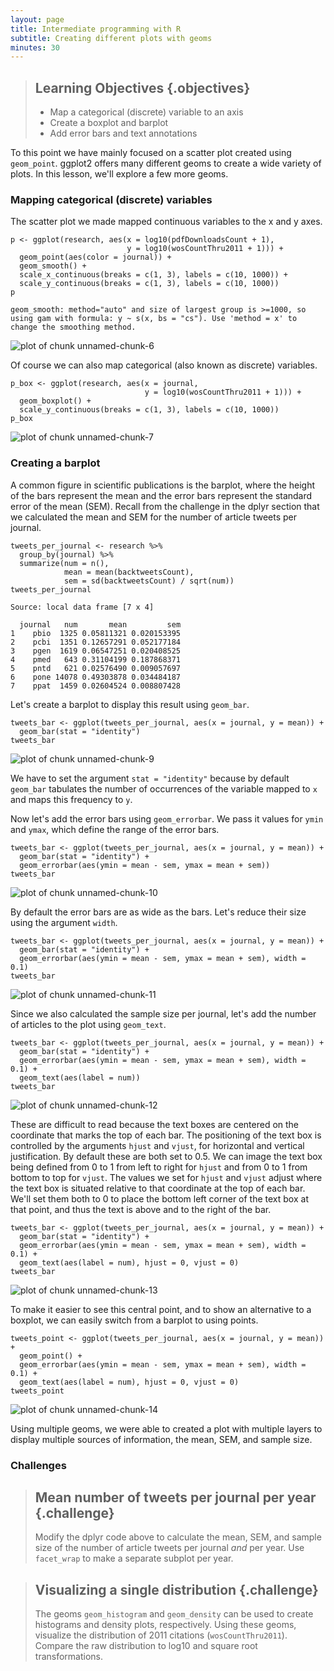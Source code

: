 ```yaml
---
layout: page
title: Intermediate programming with R
subtitle: Creating different plots with geoms
minutes: 30
---
```




> ## Learning Objectives {.objectives}
>
> * Map a categorical (discrete) variable to an axis
> * Create a boxplot and barplot
> * Add error bars and text annotations

To this point we have mainly focused on a scatter plot created using `geom_point`.
ggplot2 offers many different geoms to create a wide variety of plots.
In this lesson, we'll explore a few more geoms.









### Mapping categorical (discrete) variables

The scatter plot we made mapped continuous variables to the x and y axes.


~~~{.r}
p <- ggplot(research, aes(x = log10(pdfDownloadsCount + 1),
                          y = log10(wosCountThru2011 + 1))) +
  geom_point(aes(color = journal)) +
  geom_smooth() +
  scale_x_continuous(breaks = c(1, 3), labels = c(10, 1000)) +
  scale_y_continuous(breaks = c(1, 3), labels = c(10, 1000))
p
~~~



~~~{.output}
geom_smooth: method="auto" and size of largest group is >=1000, so using gam with formula: y ~ s(x, bs = "cs"). Use 'method = x' to change the smoothing method.

~~~

<img src="fig/18-ggplot2-geoms-unnamed-chunk-6-1.png" title="plot of chunk unnamed-chunk-6" alt="plot of chunk unnamed-chunk-6" style="display: block; margin: auto;" />

Of course we can also map categorical (also known as discrete) variables.


~~~{.r}
p_box <- ggplot(research, aes(x = journal,
                              y = log10(wosCountThru2011 + 1))) +
  geom_boxplot() +
  scale_y_continuous(breaks = c(1, 3), labels = c(10, 1000))
p_box
~~~

<img src="fig/18-ggplot2-geoms-unnamed-chunk-7-1.png" title="plot of chunk unnamed-chunk-7" alt="plot of chunk unnamed-chunk-7" style="display: block; margin: auto;" />

### Creating a barplot

A common figure in scientific publications is the barplot, where the height of the bars represent the mean and the error bars represent the standard error of the mean (SEM).
Recall from the challenge in the dplyr section that we calculated the mean and SEM for the number of article tweets per journal.


~~~{.r}
tweets_per_journal <- research %>%
  group_by(journal) %>%
  summarize(num = n(),
            mean = mean(backtweetsCount),
            sem = sd(backtweetsCount) / sqrt(num))
tweets_per_journal
~~~



~~~{.output}
Source: local data frame [7 x 4]

  journal   num       mean         sem
1    pbio  1325 0.05811321 0.020153395
2    pcbi  1351 0.12657291 0.052177184
3    pgen  1619 0.06547251 0.020408525
4    pmed   643 0.31104199 0.187868371
5    pntd   621 0.02576490 0.009057697
6    pone 14078 0.49303878 0.034484187
7    ppat  1459 0.02604524 0.008807428

~~~

Let's create a barplot to display this result using `geom_bar`.


~~~{.r}
tweets_bar <- ggplot(tweets_per_journal, aes(x = journal, y = mean)) +
  geom_bar(stat = "identity")
tweets_bar
~~~

<img src="fig/18-ggplot2-geoms-unnamed-chunk-9-1.png" title="plot of chunk unnamed-chunk-9" alt="plot of chunk unnamed-chunk-9" style="display: block; margin: auto;" />

We have to set the argument `stat = "identity"` because by default `geom_bar` tabulates the number of occurrences of the variable mapped to `x` and maps this frequency to `y`.

Now let's add the error bars using `geom_errorbar`.
We pass it values for `ymin` and `ymax`, which define the range of the error bars.


~~~{.r}
tweets_bar <- ggplot(tweets_per_journal, aes(x = journal, y = mean)) +
  geom_bar(stat = "identity") +
  geom_errorbar(aes(ymin = mean - sem, ymax = mean + sem))
tweets_bar
~~~

<img src="fig/18-ggplot2-geoms-unnamed-chunk-10-1.png" title="plot of chunk unnamed-chunk-10" alt="plot of chunk unnamed-chunk-10" style="display: block; margin: auto;" />

By default the error bars are as wide as the bars.
Let's reduce their size using the argument `width`.


~~~{.r}
tweets_bar <- ggplot(tweets_per_journal, aes(x = journal, y = mean)) +
  geom_bar(stat = "identity") +
  geom_errorbar(aes(ymin = mean - sem, ymax = mean + sem), width = 0.1)
tweets_bar
~~~

<img src="fig/18-ggplot2-geoms-unnamed-chunk-11-1.png" title="plot of chunk unnamed-chunk-11" alt="plot of chunk unnamed-chunk-11" style="display: block; margin: auto;" />

Since we also calculated the sample size per journal, let's add the number of articles to the plot using `geom_text`.


~~~{.r}
tweets_bar <- ggplot(tweets_per_journal, aes(x = journal, y = mean)) +
  geom_bar(stat = "identity") +
  geom_errorbar(aes(ymin = mean - sem, ymax = mean + sem), width = 0.1) +
  geom_text(aes(label = num))
tweets_bar
~~~

<img src="fig/18-ggplot2-geoms-unnamed-chunk-12-1.png" title="plot of chunk unnamed-chunk-12" alt="plot of chunk unnamed-chunk-12" style="display: block; margin: auto;" />

These are difficult to read because the text boxes are centered on the coordinate that marks the top of each bar.
The positioning of the text box is controlled by the arguments `hjust` and `vjust`, for horizontal and vertical justification.
By default these are both set to 0.5.
We can image the text box being defined from 0 to 1 from left to right for `hjust` and from 0 to 1 from bottom to top for `vjust`.
The values we set for `hjust` and `vjust` adjust where the text box is situated relative to that coordinate at the top of each bar.
We'll set them both to 0 to place the bottom left corner of the text box at that point, and thus the text is above and to the right of the bar.


~~~{.r}
tweets_bar <- ggplot(tweets_per_journal, aes(x = journal, y = mean)) +
  geom_bar(stat = "identity") +
  geom_errorbar(aes(ymin = mean - sem, ymax = mean + sem), width = 0.1) +
  geom_text(aes(label = num), hjust = 0, vjust = 0)
tweets_bar
~~~

<img src="fig/18-ggplot2-geoms-unnamed-chunk-13-1.png" title="plot of chunk unnamed-chunk-13" alt="plot of chunk unnamed-chunk-13" style="display: block; margin: auto;" />

To make it easier to see this central point, and to show an alternative to a boxplot, we can easily switch from a barplot to using points.


~~~{.r}
tweets_point <- ggplot(tweets_per_journal, aes(x = journal, y = mean)) +
  geom_point() + 
  geom_errorbar(aes(ymin = mean - sem, ymax = mean + sem), width = 0.1) +
  geom_text(aes(label = num), hjust = 0, vjust = 0)
tweets_point
~~~

<img src="fig/18-ggplot2-geoms-unnamed-chunk-14-1.png" title="plot of chunk unnamed-chunk-14" alt="plot of chunk unnamed-chunk-14" style="display: block; margin: auto;" />

Using multiple geoms, we were able to created a plot with multiple layers to display multiple sources of information, the mean, SEM, and sample size.

### Challenges

> ## Mean number of tweets per journal per year {.challenge}
>
> Modify the dplyr code above to calculate the mean, SEM, and sample size of the number of article tweets per journal _and_ per year.
> Use `facet_wrap` to make a separate subplot per year.



> ## Visualizing a single distribution {.challenge}
>
> The geoms `geom_histogram` and `geom_density` can be used to create histograms and density plots, respectively.
> Using these geoms, visualize the distribution of 2011 citations (`wosCountThru2011`).
> Compare the raw distribution to log10 and square root transformations.


